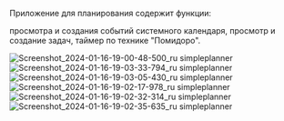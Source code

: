 Приложение для планирования содержит функции:

просмотра и создания событий системного календаря,
просмотр и создание задач,
таймер по технике "Помидоро".

![Screenshot_2024-01-16-19-00-48-500_ru simpleplanner](https://github.com/ianairvin/SimplePlanner/assets/80224528/3fe6f8b8-fc62-42d5-9f4f-86d78b3bdda7)
![Screenshot_2024-01-16-19-03-33-794_ru simpleplanner](https://github.com/ianairvin/SimplePlanner/assets/80224528/7b31f042-deab-46e6-b116-bad03a6def81)
![Screenshot_2024-01-16-19-03-05-430_ru simpleplanner](https://github.com/ianairvin/SimplePlanner/assets/80224528/c8f9f180-d244-495a-a5aa-3346c196388c)
![Screenshot_2024-01-16-19-02-17-978_ru simpleplanner](https://github.com/ianairvin/SimplePlanner/assets/80224528/7c7db9df-cc69-4ff5-8f9b-a6d666a82eb4)
![Screenshot_2024-01-16-19-02-32-314_ru simpleplanner](https://github.com/ianairvin/SimplePlanner/assets/80224528/701b63ea-151b-4a04-92fe-4812e8109aca)
![Screenshot_2024-01-16-19-02-35-635_ru simpleplanner](https://github.com/ianairvin/SimplePlanner/assets/80224528/b7749f61-6dfe-4199-95f9-59df49167092)

